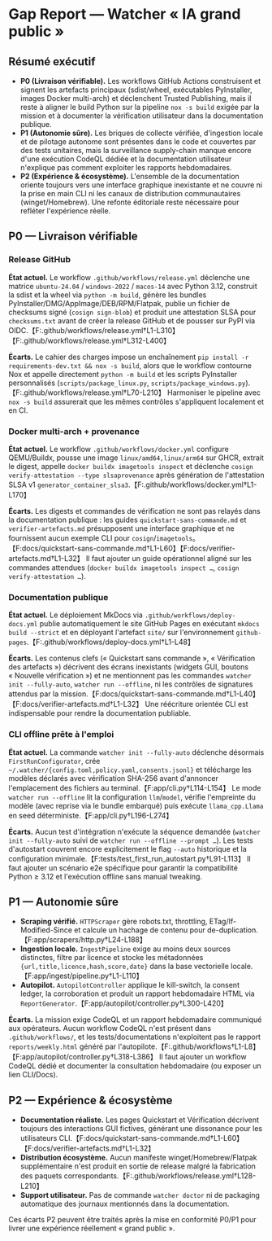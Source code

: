 # Gap Report — Watcher « IA grand public »

## Résumé exécutif

- **P0 (Livraison vérifiable).** Les workflows GitHub Actions construisent et signent les artefacts principaux (sdist/wheel, exécutables PyInstaller, images Docker multi-arch) et déclenchent Trusted Publishing, mais il reste à aligner le build Python sur la pipeline `nox -s build` exigée par la mission et à documenter la vérification utilisateur dans la documentation publique.
- **P1 (Autonomie sûre).** Les briques de collecte vérifiée, d'ingestion locale et de pilotage autonome sont présentes dans le code et couvertes par des tests unitaires, mais la surveillance supply-chain manque encore d'une exécution CodeQL dédiée et la documentation utilisateur n'explique pas comment exploiter les rapports hebdomadaires.
- **P2 (Expérience & écosystème).** L'ensemble de la documentation oriente toujours vers une interface graphique inexistante et ne couvre ni la prise en main CLI ni les canaux de distribution communautaires (winget/Homebrew). Une refonte éditoriale reste nécessaire pour refléter l'expérience réelle.

## P0 — Livraison vérifiable

### Release GitHub

**État actuel.** Le workflow `.github/workflows/release.yml` déclenche une matrice `ubuntu-24.04` / `windows-2022` / `macos-14` avec Python 3.12, construit la sdist et la wheel via `python -m build`, génère les bundles PyInstaller/DMG/AppImage/DEB/RPM/Flatpak, publie un fichier de checksums signé (`cosign sign-blob`) et produit une attestation SLSA pour `checksums.txt` avant de créer la release GitHub et de pousser sur PyPI via OIDC.【F:.github/workflows/release.yml†L1-L310】【F:.github/workflows/release.yml†L312-L400】

**Écarts.** Le cahier des charges impose un enchaînement `pip install -r requirements-dev.txt && nox -s build`, alors que le workflow contourne Nox et appelle directement `python -m build` et les scripts PyInstaller personnalisés (`scripts/package_linux.py`, `scripts/package_windows.py`).【F:.github/workflows/release.yml†L70-L210】 Harmoniser le pipeline avec `nox -s build` assurerait que les mêmes contrôles s'appliquent localement et en CI.

### Docker multi-arch + provenance

**État actuel.** Le workflow `.github/workflows/docker.yml` configure QEMU/Buildx, pousse une image `linux/amd64,linux/arm64` sur GHCR, extrait le digest, appelle `docker buildx imagetools inspect` et déclenche `cosign verify-attestation --type slsaprovenance` après génération de l'attestation SLSA v1 `generator_container_slsa3`.【F:.github/workflows/docker.yml†L1-L170】

**Écarts.** Les digests et commandes de vérification ne sont pas relayés dans la documentation publique : les guides `quickstart-sans-commande.md` et `verifier-artefacts.md` présupposent une interface graphique et ne fournissent aucun exemple CLI pour `cosign`/`imagetools`。【F:docs/quickstart-sans-commande.md†L1-L60】【F:docs/verifier-artefacts.md†L1-L32】 Il faut ajouter un guide opérationnel aligné sur les commandes attendues (`docker buildx imagetools inspect …`, `cosign verify-attestation …`).

### Documentation publique

**État actuel.** Le déploiement MkDocs via `.github/workflows/deploy-docs.yml` publie automatiquement le site GitHub Pages en exécutant `mkdocs build --strict` et en déployant l'artefact `site/` sur l'environnement `github-pages`.【F:.github/workflows/deploy-docs.yml†L1-L48】

**Écarts.** Les contenus clefs (« Quickstart sans commande », « Vérification des artefacts ») décrivent des écrans inexistants (widgets GUI, boutons « Nouvelle vérification ») et ne mentionnent pas les commandes `watcher init --fully-auto`, `watcher run --offline`, ni les contrôles de signatures attendus par la mission.【F:docs/quickstart-sans-commande.md†L1-L40】【F:docs/verifier-artefacts.md†L1-L32】 Une réécriture orientée CLI est indispensable pour rendre la documentation publiable.

### CLI offline prête à l'emploi

**État actuel.** La commande `watcher init --fully-auto` déclenche désormais `FirstRunConfigurator`, crée `~/.watcher/{config.toml,policy.yaml,consents.jsonl}` et télécharge les modèles déclarés avec vérification SHA-256 avant d'annoncer l'emplacement des fichiers au terminal.【F:app/cli.py†L114-L154】 Le mode `watcher run --offline` lit la configuration `llm`/`model`, vérifie l'empreinte du modèle (avec reprise via le bundle embarqué) puis exécute `llama_cpp.Llama` en seed déterministe.【F:app/cli.py†L196-L274】

**Écarts.** Aucun test d'intégration n'exécute la séquence demandée (`watcher init --fully-auto` suivi de `watcher run --offline --prompt …`). Les tests d'autostart couvrent encore explicitement le flag `--auto` historique et la configuration minimale.【F:tests/test_first_run_autostart.py†L91-L113】 Il faut ajouter un scénario e2e spécifique pour garantir la compatibilité Python ≥ 3.12 et l'exécution offline sans manual tweaking.

## P1 — Autonomie sûre

- **Scraping vérifié.** `HTTPScraper` gère robots.txt, throttling, ETag/If-Modified-Since et calcule un hachage de contenu pour de-duplication.【F:app/scrapers/http.py†L24-L188】
- **Ingestion locale.** `IngestPipeline` exige au moins deux sources distinctes, filtre par licence et stocke les métadonnées `{url,title,licence,hash,score,date}` dans la base vectorielle locale.【F:app/ingest/pipeline.py†L1-L110】
- **Autopilot.** `AutopilotController` applique le kill-switch, la consent ledger, la corroboration et produit un rapport hebdomadaire HTML via `ReportGenerator`.【F:app/autopilot/controller.py†L300-L420】

**Écarts.** La mission exige CodeQL et un rapport hebdomadaire communiqué aux opérateurs. Aucun workflow CodeQL n'est présent dans `.github/workflows/`, et les tests/documentations n'exploitent pas le rapport `reports/weekly.html` généré par l'autopilote.【F:.github/workflows†L1-L8】【F:app/autopilot/controller.py†L318-L386】 Il faut ajouter un workflow CodeQL dédié et documenter la consultation hebdomadaire (ou exposer un lien CLI/Docs).

## P2 — Expérience & écosystème

- **Documentation réaliste.** Les pages Quickstart et Vérification décrivent toujours des interactions GUI fictives, générant une dissonance pour les utilisateurs CLI.【F:docs/quickstart-sans-commande.md†L1-L60】【F:docs/verifier-artefacts.md†L1-L32】
- **Distribution écosystème.** Aucun manifeste winget/Homebrew/Flatpak supplémentaire n'est produit en sortie de release malgré la fabrication des paquets correspondants.【F:.github/workflows/release.yml†L128-L210】
- **Support utilisateur.** Pas de commande `watcher doctor` ni de packaging automatique des journaux mentionnés dans la documentation.

Ces écarts P2 peuvent être traités après la mise en conformité P0/P1 pour livrer une expérience réellement « grand public ».
